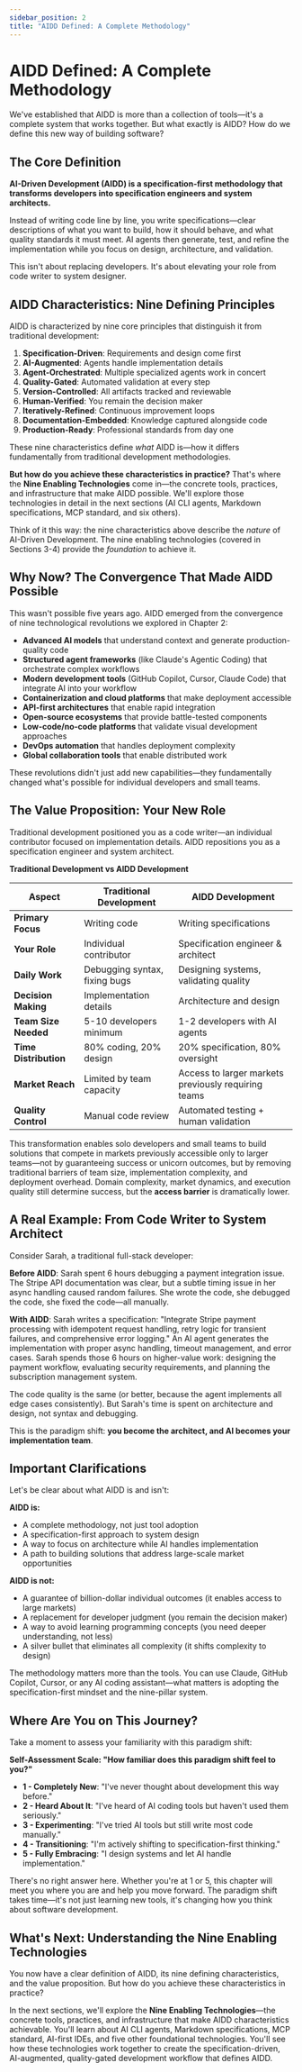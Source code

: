 ```yaml
---
sidebar_position: 2
title: "AIDD Defined: A Complete Methodology"
---
```


# AIDD Defined: A Complete Methodology

We've established that AIDD is more than a collection of tools—it's a complete system that works together. But what exactly is AIDD? How do we define this new way of building software?

## The Core Definition

**AI-Driven Development (AIDD) is a specification-first methodology that transforms developers into specification engineers and system architects.**

Instead of writing code line by line, you write specifications—clear descriptions of what you want to build, how it should behave, and what quality standards it must meet. AI agents then generate, test, and refine the implementation while you focus on design, architecture, and validation.

This isn't about replacing developers. It's about elevating your role from code writer to system designer.

## AIDD Characteristics: Nine Defining Principles

AIDD is characterized by nine core principles that distinguish it from traditional development:

1. **Specification-Driven**: Requirements and design come first
2. **AI-Augmented**: Agents handle implementation details
3. **Agent-Orchestrated**: Multiple specialized agents work in concert
4. **Quality-Gated**: Automated validation at every step
5. **Version-Controlled**: All artifacts tracked and reviewable
6. **Human-Verified**: You remain the decision maker
7. **Iteratively-Refined**: Continuous improvement loops
8. **Documentation-Embedded**: Knowledge captured alongside code
9. **Production-Ready**: Professional standards from day one

These nine characteristics define *what* AIDD is—how it differs fundamentally from traditional development methodologies.

**But how do you achieve these characteristics in practice?** That's where the **Nine Enabling Technologies** come in—the concrete tools, practices, and infrastructure that make AIDD possible. We'll explore those technologies in detail in the next sections (AI CLI agents, Markdown specifications, MCP standard, and six others).

Think of it this way: the nine characteristics above describe the *nature* of AI-Driven Development. The nine enabling technologies (covered in Sections 3-4) provide the *foundation* to achieve it.

## Why Now? The Convergence That Made AIDD Possible

This wasn't possible five years ago. AIDD emerged from the convergence of nine technological revolutions we explored in Chapter 2:

- **Advanced AI models** that understand context and generate production-quality code
- **Structured agent frameworks** (like Claude's Agentic Coding) that orchestrate complex workflows
- **Modern development tools** (GitHub Copilot, Cursor, Claude Code) that integrate AI into your workflow
- **Containerization and cloud platforms** that make deployment accessible
- **API-first architectures** that enable rapid integration
- **Open-source ecosystems** that provide battle-tested components
- **Low-code/no-code platforms** that validate visual development approaches
- **DevOps automation** that handles deployment complexity
- **Global collaboration tools** that enable distributed work

These revolutions didn't just add new capabilities—they fundamentally changed what's possible for individual developers and small teams.

## The Value Proposition: Your New Role

Traditional development positioned you as a code writer—an individual contributor focused on implementation details. AIDD repositions you as a specification engineer and system architect.

**Traditional Development vs AIDD Development**

| Aspect | Traditional Development | AIDD Development |
|--------|------------------------|------------------|
| **Primary Focus** | Writing code | Writing specifications |
| **Your Role** | Individual contributor | Specification engineer & architect |
| **Daily Work** | Debugging syntax, fixing bugs | Designing systems, validating quality |
| **Decision Making** | Implementation details | Architecture and design |
| **Team Size Needed** | 5-10 developers minimum | 1-2 developers with AI agents |
| **Time Distribution** | 80% coding, 20% design | 20% specification, 80% oversight |
| **Market Reach** | Limited by team capacity | Access to larger markets previously requiring teams |
| **Quality Control** | Manual code review | Automated testing + human validation |

This transformation enables solo developers and small teams to build solutions that compete in markets previously accessible only to larger teams—not by guaranteeing success or unicorn outcomes, but by removing traditional barriers of team size, implementation complexity, and deployment overhead. Domain complexity, market dynamics, and execution quality still determine success, but the **access barrier** is dramatically lower.

## A Real Example: From Code Writer to System Architect

Consider Sarah, a traditional full-stack developer:

**Before AIDD**: Sarah spent 6 hours debugging a payment integration issue. The Stripe API documentation was clear, but a subtle timing issue in her async handling caused random failures. She wrote the code, she debugged the code, she fixed the code—all manually.

**With AIDD**: Sarah writes a specification: "Integrate Stripe payment processing with idempotent request handling, retry logic for transient failures, and comprehensive error logging." An AI agent generates the implementation with proper async handling, timeout management, and error cases. Sarah spends those 6 hours on higher-value work: designing the payment workflow, evaluating security requirements, and planning the subscription management system.

The code quality is the same (or better, because the agent implements all edge cases consistently). But Sarah's time is spent on architecture and design, not syntax and debugging.

This is the paradigm shift: **you become the architect, and AI becomes your implementation team**.

## Important Clarifications

Let's be clear about what AIDD is and isn't:

**AIDD is:**
- A complete methodology, not just tool adoption
- A specification-first approach to system design
- A way to focus on architecture while AI handles implementation
- A path to building solutions that address large-scale market opportunities

**AIDD is not:**
- A guarantee of billion-dollar individual outcomes (it enables access to large markets)
- A replacement for developer judgment (you remain the decision maker)
- A way to avoid learning programming concepts (you need deeper understanding, not less)
- A silver bullet that eliminates all complexity (it shifts complexity to design)

The methodology matters more than the tools. You can use Claude, GitHub Copilot, Cursor, or any AI coding assistant—what matters is adopting the specification-first mindset and the nine-pillar system.

## Where Are You on This Journey?

Take a moment to assess your familiarity with this paradigm shift:

**Self-Assessment Scale: "How familiar does this paradigm shift feel to you?"**

- **1 - Completely New**: "I've never thought about development this way before."
- **2 - Heard About It**: "I've heard of AI coding tools but haven't used them seriously."
- **3 - Experimenting**: "I've tried AI tools but still write most code manually."
- **4 - Transitioning**: "I'm actively shifting to specification-first thinking."
- **5 - Fully Embracing**: "I design systems and let AI handle implementation."

There's no right answer here. Whether you're at 1 or 5, this chapter will meet you where you are and help you move forward. The paradigm shift takes time—it's not just learning new tools, it's changing how you think about software development.

## What's Next: Understanding the Nine Enabling Technologies

You now have a clear definition of AIDD, its nine defining characteristics, and the value proposition. But how do you achieve these characteristics in practice?

In the next sections, we'll explore the **Nine Enabling Technologies**—the concrete tools, practices, and infrastructure that make AIDD characteristics achievable. You'll learn about AI CLI agents, Markdown specifications, MCP standard, AI-first IDEs, and five other foundational technologies. You'll see how these technologies work together to create the specification-driven, AI-augmented, quality-gated development workflow that defines AIDD.